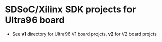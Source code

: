 # SDSoC/Xilinx SDK projects for Ultra96 board

- See __v1__ directory for Ultra96 V1 board projcts, __v2__ for V2 board projcts
